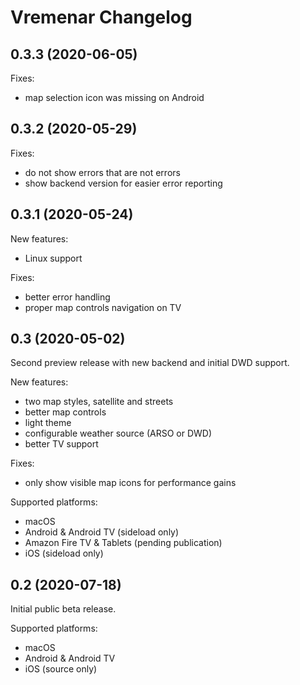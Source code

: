 # Vremenar Changelog

## 0.3.3 (2020-06-05)

Fixes:
- map selection icon was missing on Android

## 0.3.2 (2020-05-29)

Fixes:
- do not show errors that are not errors
- show backend version for easier error reporting

## 0.3.1 (2020-05-24)

New features:
- Linux support

Fixes:
- better error handling
- proper map controls navigation on TV

## 0.3 (2020-05-02)

Second preview release with new backend and initial DWD support.

New features:
- two map styles, satellite and streets
- better map controls
- light theme
- configurable weather source (ARSO or DWD)
- better TV support

Fixes:
- only show visible map icons for performance gains

Supported platforms:
- macOS
- Android & Android TV (sideload only)
- Amazon Fire TV & Tablets (pending publication)
- iOS (sideload only)

## 0.2 (2020-07-18)

Initial public beta release.

Supported platforms:
- macOS
- Android & Android TV
- iOS (source only)
